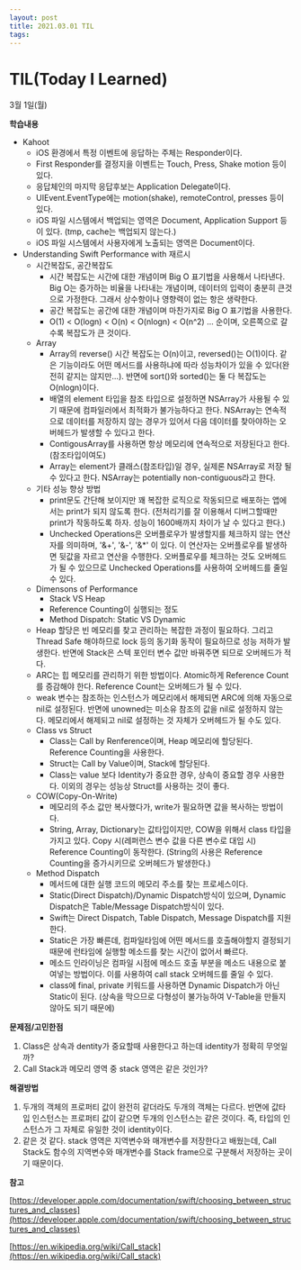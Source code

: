 ```yaml
---
layout: post
title: 2021.03.01 TIL
tags:
---
```

# TIL(Today I Learned)

3월 1일(월)

**학습내용**

- Kahoot
    - iOS 환경에서 특정 이벤트에 응답하는 주체는 Responder이다.
    - First Responder를 결정지을 이벤트는 Touch, Press, Shake motion 등이 있다.
    - 응답체인의 마지막 응답후보는 Application Delegate이다.
    - UIEvent.EventType에는 motion(shake), remoteControl, presses 등이 있다.
    - iOS 파일 시스템에서 백업되는 영역은 Document, Application Support 등이 있다. (tmp, cache는 백업되지 않는다.)
    - iOS 파일 시스템에서 사용자에게 노출되는 영역은 Document이다.
- Understanding Swift Performance with 재르시
    - 시간복잡도, 공간복잡도
        - 시간 복잡도는 시간에 대한 개념이며 Big O 표기법을 사용해서 나타낸다. Big O는 증가하는 비율을 나타내는 개념이며, 데이터의 입력이 충분히 큰것으로 가정한다. 그래서 상수항이나 영향력이 없는 항은 생략한다.
        - 공간 복잡도는 공간에 대한 개념이며 마찬가지로 Big O 표기법을 사용한다.
        - O(1) < O(logn) < O(n) < O(nlogn) < O(n^2) ... 순이며, 오른쪽으로 갈수록 복잡도가 큰 것이다.
    - Array
        - Array의 reverse() 시간 복잡도는 O(n)이고, reversed()는 O(1)이다. 같은 기능이라도 어떤 메서드를 사용하냐에 따라 성능차이가 있을 수 있다(완전히 같지는 않지만...). 반면에 sort()와 sorted()는 둘 다 복잡도는 O(nlogn)이다.
        - 배열의 element 타입을 참조 타입으로 설정하면 NSArray가 사용될 수 있기 때문에 컴파일러에서 최적화가 불가능하다고 한다. NSArray는 연속적으로 데이터를 저장하지 않는 경우가 있어서 다음 데이터를 찾아야하는 오버헤드가 발생할 수 있다고 한다.
        - ContigousArray를 사용하면 항상 메모리에 연속적으로 저장된다고 한다. (참조타입이여도)
        - Array는 element가 클래스(참조타입)일 경우, 실제론 NSArray로 저장 될 수 있다고 한다. NSArray는 potentially non-contiguous라고 한다.
    - 기타 성능 향상 방법
        - print문도 간단해 보이지만 꽤 복잡한 로직으로 작동되므로 배포하는 앱에서는 print가 되지 않도록 한다. (전처리기를 잘 이용해서 디버그할때만 print가 작동하도록 하자. 성능이 1600배까지 차이가 날 수 있다고 한다.)
        - Unchecked Operations은 오버플로우가 발생할지를 체크하지 않는 연산자를 의미하며, '&+', '&-', '&*' 이 있다. 이 연산자는 오버플로우를 발생하면 뒷값을 자르고 연산을 수행한다. 오버플로우를 체크하는 것도 오버헤드가 될 수 있으므로 Unchecked Operations를 사용하여 오버헤드를 줄일 수 있다.
    - Dimensons of Performance
        - Stack VS Heap
        - Reference Counting이 실행되는 정도
        - Method Dispatch: Static VS Dynamic
    - Heap 할당은 빈 메모리를 찾고 관리하는 복잡한 과정이 필요하다. 그리고 Thread Safe 해야하므로 lock 등의 동기화 동작이 필요하므로 성능 저하가 발생한다. 반면에 Stack은 스텍 포인터 변수 값만 바꿔주면 되므로 오버헤드가 적다.
    - ARC는 힙 메모리를 관리하기 위한 방법이다. Atomic하게 Reference Count를 증감해야 한다. Reference Count는 오버헤드가 될 수 있다.
    - weak 변수는 참조하는 인스턴스가 메모리에서 해제되면 ARC에 의해 자동으로 nil로 설정된다. 반면에 unowned는 미소유 참조의 값을 nil로 설정하지 않는다. 메모리에서 해제되고 nil로 설정하는 것 자체가 오버헤드가 될 수도 있다.
    - Class vs Struct
        - Class는 Call by Renference이며, Heap 메모리에 할당된다. Reference Counting을 사용한다.
        - Struct는 Call by Value이며, Stack에 할당된다.
        - Class는 value 보다 Identity가 중요한 경우, 상속이 중요할 경우 사용한다. 이외의 경우는 성능상 Struct를 사용하는 것이 좋다.
    - COW(Copy-On-Write)
        - 메모리의 주소 값만 복사했다가, write가 필요하면 값을 복사하는 방법이다.
        - String, Array, Dictionary는 값타입이지만, COW을 위해서 class 타입을 가지고 있다. Copy 시(레퍼런스 변수 값을 다른 변수로 대입 시) Reference Counting이 동작한다. (String의 사용은 Reference Counting을 증가시키므로 오버헤드가 발생한다.)
    - Method Dispatch
        - 메서드에 대한 실행 코드의 메모리 주소를 찾는 프로세스이다.
        - Static(Direct Dispatch)/Dynamic Dispatch방식이 있으며, Dynamic Dispatch은 Table/Message Dispatch방식이 있다.
        - Swift는 Direct Dispatch, Table Dispatch, Message Dispatch를 지원한다.
        - Static은 가장 빠른데, 컴파일타임에 어떤 메서드를 호출해야할지 결정되기 때문에 런타임에 실행할 메소드를 찾는 시간이 없어서 빠르다.
        - 메소드 인라이닝은 컴파일 시점에 메소드 호출 부분을 메소드 내용으로 붙여넣는 방법이다. 이를 사용하여 call stack 오버헤드를 줄일 수 있다.
        - class에 final, private 키워드를 사용하면 Dynamic Dispatch가 아닌 Static이 된다. (상속을 막으므로 다형성이 불가능하여 V-Table을 만들지 않아도 되기 때문에)

**문제점/고민한점**

1. Class은 상속과 dentity가 중요할때 사용한다고 하는데  identity가 정확히 무엇일까?
2. Call Stack과 메모리 영역 중 stack 영역은 같은 것인가?

**해결방법**

1. 두개의 객체의 프로퍼티 값이 완전히 같더라도 두개의 객체는 다르다. 반면에 값타입 인스턴스는 프로퍼티 값이 같으면 두개의 인스턴스는 같은 것이다. 즉, 타입의 인스턴스가 그 자체로 유일한 것이 identity이다.
2. 같은 것 같다. stack 영역은 지역변수와 매개변수를 저장한다고 배웠는데, Call Stack도 함수의 지역변수와 매개변수를 Stack frame으로 구분해서 저장하는 곳이기 때문이다.

**참고**

[https://developer.apple.com/documentation/swift/choosing_between_structures_and_classes](https://developer.apple.com/documentation/swift/choosing_between_structures_and_classes)

[https://en.wikipedia.org/wiki/Call_stack](https://en.wikipedia.org/wiki/Call_stack)
